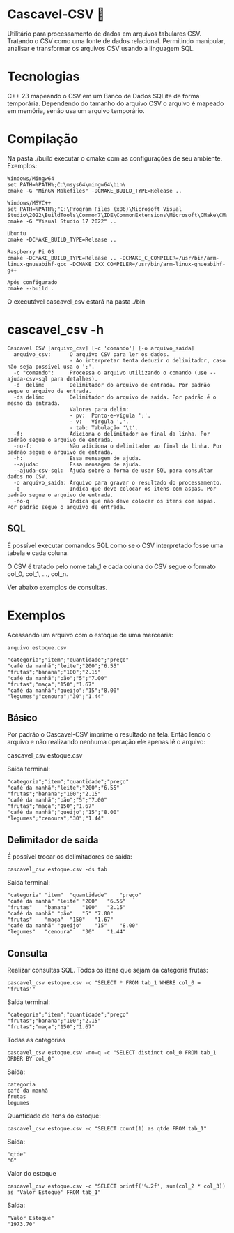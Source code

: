 # Cascavel-CSV 🐍

Utilitário para processamento de dados em arquivos tabulares CSV. Tratando o CSV como uma
fonte de dados relacional. Permitindo manipular, analisar e transformar os arquivos CSV
usando a linguagem SQL.

# Tecnologias

C++ 23 mapeando o CSV em um Banco de Dados SQLite de forma temporária. Dependendo do tamanho do
arquivo CSV o arquivo é mapeado em memória, senão usa um arquivo temporário.

# Compilação

Na pasta ./build executar o cmake com as configurações de seu ambiente. Exemplos:

```
Windows/Mingw64
set PATH=%PATH%;C:\msys64\mingw64\bin\
cmake -G "MinGW Makefiles" -DCMAKE_BUILD_TYPE=Release ..

Windows/MSVC++
set PATH=%PATH%;"C:\Program Files (x86)\Microsoft Visual Studio\2022\BuildTools\Common7\IDE\CommonExtensions\Microsoft\CMake\CMake\bin\"
cmake -G "Visual Studio 17 2022" ..

Ubuntu
cmake -DCMAKE_BUILD_TYPE=Release ..

Raspberry Pi OS
cmake -DCMAKE_BUILD_TYPE=Release .. -DCMAKE_C_COMPILER=/usr/bin/arm-linux-gnueabihf-gcc -DCMAKE_CXX_COMPILER=/usr/bin/arm-linux-gnueabihf-g++

Após configurado
cmake --build .
```

O executável cascavel_csv estará na pasta ./bin

# cascavel_csv -h

```
Cascavel CSV [arquivo_csv] [-c 'comando'] [-o arquivo_saida]
  arquivo_csv:      O arquivo CSV para ler os dados.
                    - Ao interpretar tenta deduzir o delimitador, caso não seja possível usa o ';'.
  -c "comando":     Processa o arquivo utilizando o comando (use --ajuda-csv-sql para detalhes).
  -d  delim:        Delimitador do arquivo de entrada. Por padrão segue o arquivo de entrada.
  -ds delim:        Delimitador do arquivo de saída. Por padrão é o mesmo da entrada.
                    Valores para delim:
                    - pv:  Ponto-e-vígula ';'.
                    - v:   Vírgula ','.
                    - tab: Tabulação '\t'.
  -f:               Adiciona o delimitador ao final da linha. Por padrão segue o arquivo de entrada.
  -no-f:            Não adiciona o delimitador ao final da linha. Por padrão segue o arquivo de entrada.
  -h:               Essa mensagem de ajuda.
  --ajuda:          Essa mensagem de ajuda.
  --ajuda-csv-sql:  Ajuda sobre a forma de usar SQL para consultar dados no CSV.
  -o arquivo_saida: Arquivo para gravar o resultado do processamento.
  -q                Indica que deve colocar os itens com aspas. Por padrão segue o arquivo de entrada.
  -no-q             Indica que não deve colocar os itens com aspas. Por padrão segue o arquivo de entrada.
```

## SQL

É possível executar comandos SQL como se o CSV interpretado fosse uma tabela e cada coluna.

O CSV é tratado pelo nome tab_1 e cada coluna do CSV segue o formato col_0, col_1, ..., col_n.

Ver abaixo exemplos de consultas.

# Exemplos

Acessando um arquivo com o estoque de uma mercearia:

```
arquivo estoque.csv

"categoria";"item";"quantidade";"preço"
"café da manhã";"leite";"200";"6.55"
"frutas";"banana";"100";"2.15"
"café da manhã";"pão";"5";"7.00"
"frutas";"maça";"150";"1.67"
"café da manhã";"queijo";"15";"8.00"
"legumes";"cenoura";"30";"1.44"
```

## Básico

Por padrão o Cascavel-CSV imprime o resultado na tela. Então lendo o arquivo e não
realizando nenhuma operação ele apenas lê o arquivo:

cascavel_csv estoque.csv

Saída terminal:

```
"categoria";"item";"quantidade";"preço"
"café da manhã";"leite";"200";"6.55"
"frutas";"banana";"100";"2.15"
"café da manhã";"pão";"5";"7.00"
"frutas";"maça";"150";"1.67"
"café da manhã";"queijo";"15";"8.00"
"legumes";"cenoura";"30";"1.44"
```

## Delimitador de saída

É possível trocar os delimitadores de saída:

`cascavel_csv estoque.csv -ds tab`

Saída terminal:

```
"categoria"	"item"	"quantidade"	"preço"
"café da manhã"	"leite"	"200"	"6.55"
"frutas"	"banana"	"100"	"2.15"
"café da manhã"	"pão"	"5"	"7.00"
"frutas"	"maça"	"150"	"1.67"
"café da manhã"	"queijo"	"15"	"8.00"
"legumes"	"cenoura"	"30"	"1.44"
```

## Consulta

Realizar consultas SQL. Todos os itens que sejam da categoria frutas:

`cascavel_csv estoque.csv -c "SELECT * FROM tab_1 WHERE col_0 = 'frutas'"`

Saída terminal:

```
"categoria";"item";"quantidade";"preço"
"frutas";"banana";"100";"2.15"
"frutas";"maça";"150";"1.67"
```

Todas as categorias

`cascavel_csv estoque.csv -no-q -c "SELECT distinct col_0 FROM tab_1 ORDER BY col_0"`

Saída:

```
categoria
café da manhã
frutas
legumes
```

Quantidade de itens do estoque:

`cascavel_csv estoque.csv -c "SELECT count(1) as qtde FROM tab_1"`

Saída:

```
"qtde"
"6"
```

Valor do estoque

`cascavel_csv estoque.csv -c "SELECT printf('%.2f', sum(col_2 * col_3)) as 'Valor Estoque' FROM tab_1"`

Saída:

```
"Valor Estoque"
"1973.70"
```